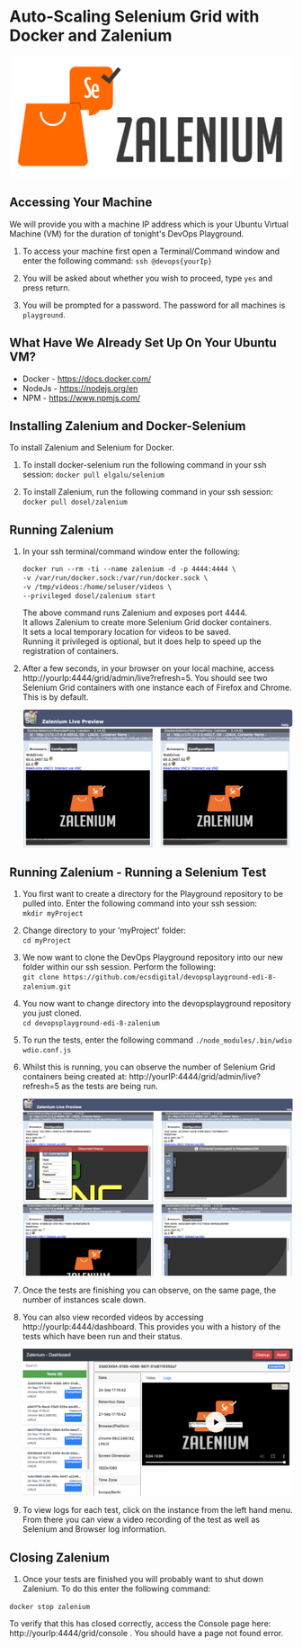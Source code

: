 # Auto-Scaling Selenium Grid with Docker and Zalenium
![](images/zalenium.png)

## Accessing Your Machine

We will provide you with a machine IP address which is your Ubuntu Virtual Machine (VM) for the duration of tonight's DevOps Playground.

1. To access your machine first open a Terminal/Command window and enter the following command:
    `ssh @devops{yourIp}`

2. You will be asked about whether you wish to proceed, type `yes` and press return.
    
3. You will be prompted for a password. The password for all machines is `playground`. 

## What Have We Already Set Up On Your Ubuntu VM?

- Docker - https://docs.docker.com/
- NodeJs - https://nodejs.org/en
- NPM - https://www.npmjs.com/ 

## Installing Zalenium and Docker-Selenium

To install Zalenium and Selenium for Docker. 

1. To install docker-selenium run the following command in your ssh session:
    `docker pull elgalu/selenium`

2. To install Zalenium, run the following command in your ssh session:
    `docker pull dosel/zalenium`

## Running Zalenium

1. In your ssh terminal/command window enter the following:

     ```
     docker run --rm -ti --name zalenium -d -p 4444:4444 \
     -v /var/run/docker.sock:/var/run/docker.sock \
     -v /tmp/videos:/home/seluser/videos \
     --privileged dosel/zalenium start
     ```

    The above command runs Zalenium and exposes port 4444.  
    It allows Zalenium to create more Selenium Grid docker containers.  
    It sets a local temporary location for videos to be saved.  
    Running it privileged is optional, but it does help to speed up the registration of containers.  

2. After a few seconds, in your browser on your local machine, access http://yourIp:4444/grid/admin/live?refresh=5.
    You should see two Selenium Grid containers with one instance each of Firefox and Chrome. This is by default.

    ![](images/live.png)

## Running Zalenium - Running a Selenium Test

1. You first want to create a directory for the Playground repository to be pulled into. Enter the following command into your ssh session:  
`mkdir myProject`

2. Change directory to your 'myProject' folder:  
`cd myProject`

3. We now want to clone the DevOps Playground repository into our new folder within our ssh session. Perform the following:  
`git clone https://github.com/ecsdigital/devopsplayground-edi-8-zalenium.git`

4. You now want to change directory into the devopsplayground repository you just cloned.  
`cd devopsplayground-edi-8-zalenium`

4. To run the tests, enter the following command
`./node_modules/.bin/wdio wdio.conf.js`

5. Whilst this is running, you can observe the number of Selenium Grid containers being created at: http://yourIP:4444/grid/admin/live?refresh=5 as the tests are being run.

    ![](images/liveTest.png)

6. Once the tests are finishing you can observe, on the same page, the number of instances scale down.

7. You can also view recorded videos by accessing http://yourIp:4444/dashboard. This provides you with a history of the tests which have been run and their status.

    ![](images/dashboard.png)

8. To view logs for each test, click on the instance from the left hand menu. From there you can view a video recording of the test as well as Selenium and Browser log information.

## Closing Zalenium

1. Once your tests are finished you will probably want to shut down Zalenium. To do this enter the following command:

`docker stop zalenium`

To verify that this has closed correctly, access the Console page here: http://yourIp:4444/grid/console . You should have a page not found error.

